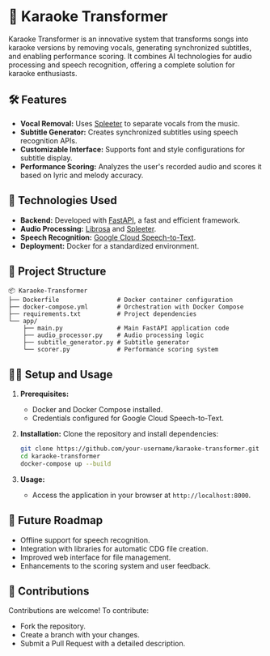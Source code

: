 
# 🎤 Karaoke Transformer

Karaoke Transformer is an innovative system that transforms songs into karaoke versions by removing vocals, generating synchronized subtitles, and enabling performance scoring. It combines AI technologies for audio processing and speech recognition, offering a complete solution for karaoke enthusiasts.

## 🛠 Features

- **Vocal Removal:** Uses [Spleeter](https://github.com/deezer/spleeter) to separate vocals from the music.
- **Subtitle Generator:** Creates synchronized subtitles using speech recognition APIs.
- **Customizable Interface:** Supports font and style configurations for subtitle display.
- **Performance Scoring:** Analyzes the user's recorded audio and scores it based on lyric and melody accuracy.

## 🚀 Technologies Used

- **Backend:** Developed with [FastAPI](https://fastapi.tiangolo.com/), a fast and efficient framework.
- **Audio Processing:** [Librosa](https://librosa.org/doc/latest/) and [Spleeter](https://github.com/deezer/spleeter).
- **Speech Recognition:** [Google Cloud Speech-to-Text](https://cloud.google.com/speech-to-text).
- **Deployment:** Docker for a standardized environment.

## 📂 Project Structure

```
📦 Karaoke-Transformer
├── Dockerfile                # Docker container configuration
├── docker-compose.yml        # Orchestration with Docker Compose
├── requirements.txt          # Project dependencies
└── app/
    ├── main.py               # Main FastAPI application code
    ├── audio_processor.py    # Audio processing logic
    ├── subtitle_generator.py # Subtitle generator
    └── scorer.py             # Performance scoring system
```

## 🧑‍💻 Setup and Usage

1. **Prerequisites:**
   - Docker and Docker Compose installed.
   - Credentials configured for Google Cloud Speech-to-Text.

2. **Installation:**
   Clone the repository and install dependencies:
   ```bash
   git clone https://github.com/your-username/karaoke-transformer.git
   cd karaoke-transformer
   docker-compose up --build
   ```

3. **Usage:**
   - Access the application in your browser at `http://localhost:8000`.

## 🔮 Future Roadmap

- Offline support for speech recognition.
- Integration with libraries for automatic CDG file creation.
- Improved web interface for file management.
- Enhancements to the scoring system and user feedback.

## 🤝 Contributions

Contributions are welcome! To contribute:
- Fork the repository.
- Create a branch with your changes.
- Submit a Pull Request with a detailed description.
